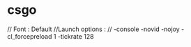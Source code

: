 # csgo

// Font :  Default
//Launch options :
// -console -novid -nojoy -cl_forcepreload 1 -tickrate 128
